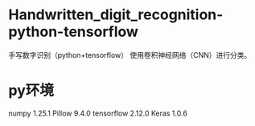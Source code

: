 # Handwritten_digit_recognition-python-tensorflow
手写数字识别（python+tensorflow） 
使用卷积神经网络（CNN）进行分类。
# py环境
numpy 1.25.1
Pillow 9.4.0
tensorflow 2.12.0
Keras 1.0.6

